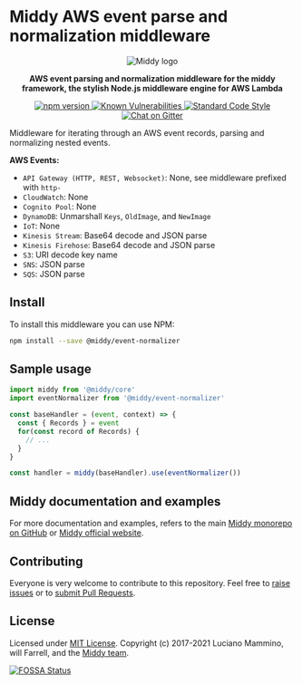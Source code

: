 # Middy AWS event parse and normalization middleware

<div align="center">
  <img alt="Middy logo" src="https://raw.githubusercontent.com/middyjs/middy/main/docs/img/middy-logo.png"/>
</div>

<div align="center">
  <p><strong>AWS event parsing and normalization middleware for the middy framework, the stylish Node.js middleware engine for AWS Lambda</strong></p>
</div>

<div align="center">
<p>
  <a href="http://badge.fury.io/js/%40middy%2Fevent-normalizer">
    <img src="https://badge.fury.io/js/%40middy%2Fevent-normalizer.svg" alt="npm version" style="max-width:100%;">
  </a>
  <a href="https://snyk.io/test/github/middyjs/middy">
    <img src="https://snyk.io/test/github/middyjs/middy/badge.svg" alt="Known Vulnerabilities" data-canonical-src="https://snyk.io/test/github/middyjs/middy" style="max-width:100%;">
  </a>
  <a href="https://standardjs.com/">
    <img src="https://img.shields.io/badge/code_style-standard-brightgreen.svg" alt="Standard Code Style"  style="max-width:100%;">
  </a>
  <a href="https://gitter.im/middyjs/Lobby">
    <img src="https://badges.gitter.im/gitterHQ/gitter.svg" alt="Chat on Gitter"  style="max-width:100%;">
  </a>
</p>
</div>

Middleware for iterating through an AWS event records, parsing and normalizing nested events.

**AWS Events:**
- `API Gateway (HTTP, REST, Websocket)`: None, see middleware prefixed with `http-`
- `CloudWatch`: None
- `Cognito Pool`: None
- `DynamoDB`: Unmarshall `Keys`, `OldImage`, and `NewImage`
- `IoT`: None
- `Kinesis Stream`: Base64 decode and JSON parse
- `Kinesis Firehose`: Base64 decode and JSON parse
- `S3`: URI decode key name
- `SNS`: JSON parse
- `SQS`: JSON parse


## Install

To install this middleware you can use NPM:

```bash
npm install --save @middy/event-normalizer
```

## Sample usage

```javascript
import middy from '@middy/core'
import eventNormalizer from '@middy/event-normalizer'

const baseHandler = (event, context) => {
  const { Records } = event
  for(const record of Records) {
    // ...
  }
}

const handler = middy(baseHandler).use(eventNormalizer())
```

## Middy documentation and examples

For more documentation and examples, refers to the main [Middy monorepo on GitHub](https://github.com/middyjs/middy) or [Middy official website](https://middy.js.org).


## Contributing

Everyone is very welcome to contribute to this repository. Feel free to [raise issues](https://github.com/middyjs/middy/issues) or to [submit Pull Requests](https://github.com/middyjs/middy/pulls).


## License

Licensed under [MIT License](LICENSE). Copyright (c) 2017-2021 Luciano Mammino, will Farrell, and the [Middy team](https://github.com/middyjs/middy/graphs/contributors).

<a href="https://app.fossa.io/projects/git%2Bgithub.com%2Fmiddyjs%2Fmiddy?ref=badge_large">
  <img src="https://app.fossa.io/api/projects/git%2Bgithub.com%2Fmiddyjs%2Fmiddy.svg?type=large" alt="FOSSA Status"  style="max-width:100%;">
</a>
